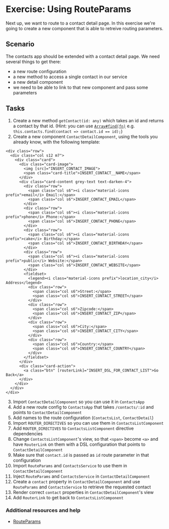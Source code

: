 # Exercise: Using RouteParams

Next up, we want to route to a contact detail page. In this exercise we're going to create a new component that is able to retreive routing parameters.

## Scenario

The contacts app should be extended with a contact detail page. We need several things to get there:

- a new route configuration
- a new method to access a single contact in our service
- a new detail component
- we need to be able to link to that new component and pass some parameters

## Tasks

1. Create a new method `getContact(id: any)` which takes an id and returns a contact by that id. (Hint: you can use [`Array#find(fn)`](https://developer.mozilla.org/en-US/docs/Web/JavaScript/Reference/Global_Objects/Array/find) e.g.  `this.contacts.find(contact => contact.id == id);`)
2. Create a new component `ContactDetailComponent`, using the tools you already know, with the following template:

  ```
  <div class="row">
    <div class="col s12 m7">
      <div class="card">
        <div class="card-image">
          <img [src]="INSERT_CONTACT_IMAGE">
          <span class="card-title">INSERT_CONTACT__NAME</span>
        </div>
        <div class="card-content grey-text text-darken-4">
          <div class="row">
            <span class="col s6"><i class="material-icons prefix">email</i> Email:</span>
            <span class="col s6">INSERT_CONTACT_EMAIL</span>
          </div>
          <div class="row">
            <span class="col s6"><i class="material-icons prefix">phone</i> Phone:</span>
            <span class="col s6">INSERT_CONTACT_PHONE</span>
          </div>
          <div class="row">
            <span class="col s6"><i class="material-icons prefix">cake</i> Birthday:</span>
            <span class="col s6">INSERT_CONTACT_BIRTHDAY</span>
          </div>
          <div class="row">
            <span class="col s6"><i class="material-icons prefix">public</i> Website:</span>
            <span class="col s6">INSERT_CONTACT_WEBSITE</span>
          </div>
          <fieldset>
            <legend><i class="material-icons prefix">location_city</i> Address</legend>
            <div class="row">
              <span class="col s6">Street:</span>
              <span class="col s6">INSERT_CONTACT_STREET</span>
            </div>
            <div class="row">
              <span class="col s6">Zipcode:</span>
              <span class="col s6">INSERT_CONTACT_ZIP</span>
            </div>
            <div class="row">
              <span class="col s6">City:</span>
              <span class="col s6">INSERT_CONTACT_CITY</span>
            </div>
            <div class="row">
              <span class="col s6">Country:</span>
              <span class="col s6">INSERT_CONTACT_COUNTRY</span>
            </div>
          </fieldset>
        </div>
        <div class="card-action">
          <a class="btn" [routerLink]="INSERT_DSL_FOR_CONTACT_LIST">Go Back</a>
        </div>
      </div>
    </div>
  </div>
  ```
3. Import `ContactDetailComponent` so you can use it in `ContactsApp`
4. Add a new route config to `ContactsApp` that takes `/contacts/:id` and points to `ContactDetailComponent`
5. Add names to the route configuration (`ContactsList`, `ContactDetail`)
6. Import `ROUTER_DIRECTIVES` so you can use them in `ContactsListComponent`
7. Add `ROUTER_DIRECTIVES` to `ContactsListComponent` directive dependencies
8. Change `ContactsListComponent`'s view, so that `<span>` become `<a>` and have `RouterLink` on them with a DSL configuration that points to `ContactDetailComponent`
9. Make sure that `contact.id` is passed as `id` route parameter in that configuration
10. Import `RouteParams` and `ContactsService` to use them in `ContactDetailComponent`
11. Inject `RouteParams` and `ContactsService` in `ContactDetailComponent`
12. Create a `contact` property in `ContactDetailComponent` and use `RouteParams` and `ContactsService` to retrieve the requested contact
13. Render correct `contact` properties in `ContactDetailComponent`'s view
14. Add `RouterLink` to get back to `ContactsListComponent`

### Additional resources and help

- [RouteParams](https://angular.io/docs/ts/latest/api/router/RouteParams-class.html)
